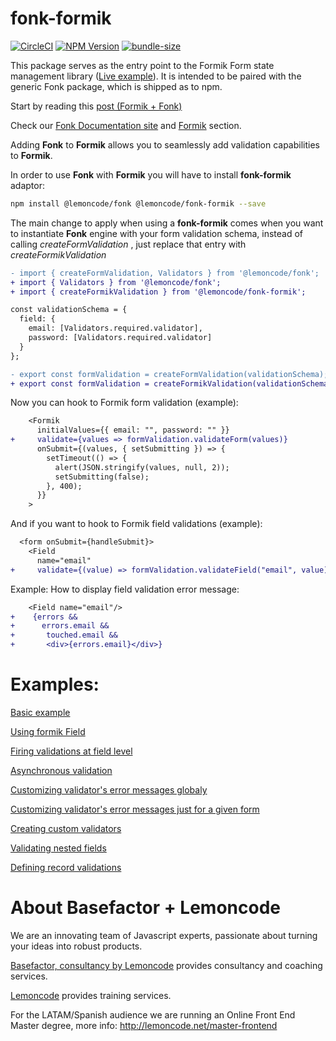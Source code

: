 # fonk-formik

[![CircleCI](https://badgen.net/github/status/Lemoncode/fonk-formik/master/ci?icon=circleci&label=circleci)](https://circleci.com/gh/Lemoncode/fonk-formik/tree/master)
[![NPM Version](https://badgen.net/npm/v/@lemoncode/fonk-formik?icon=npm&label=npm)](https://www.npmjs.com/package/@lemoncode/fonk-formik)
[![bundle-size](https://badgen.net/bundlephobia/min/@lemoncode/fonk-formik)](https://bundlephobia.com/result?p=@lemoncode/fonk-formik)

This package serves as the entry point to the Formik Form state management library ([Live example](https://codesandbox.io/s/github/lemoncode/fonk/tree/master/examples/formik/js/basic)). It is intended to be paired with the generic Fonk package, which is shipped as to npm.

Start by reading this [post (Formik + Fonk)](https://www.basefactor.com/formik-form-validation-fonk)

Check our [Fonk Documentation site](https://lemoncode.github.io/fonk-doc/) and [Formik](https://lemoncode.github.io/fonk-doc/formik) section.

Adding **Fonk** to **Formik** allows you to seamlessly add validation capabilities to **Formik**.

In order to use **Fonk** with **Formik** you will have to install **fonk-formik** adaptor:

```bash
npm install @lemoncode/fonk @lemoncode/fonk-formik --save
```

The main change to apply when using a **fonk-formik** comes when you want to instantiate
**Fonk** engine with your form validation schema, instead of calling _createFormValidation_
, just replace that entry with _createFormikValidation_

```diff
- import { createFormValidation, Validators } from '@lemoncode/fonk';
+ import { Validators } from '@lemoncode/fonk';
+ import { createFormikValidation } from '@lemoncode/fonk-formik';

const validationSchema = {
  field: {
    email: [Validators.required.validator],
    password: [Validators.required.validator]
  }
};

- export const formValidation = createFormValidation(validationSchema);
+ export const formValidation = createFormikValidation(validationSchema);
```

Now you can hook to Formik form validation (example):

```diff
    <Formik
      initialValues={{ email: "", password: "" }}
+     validate={values => formValidation.validateForm(values)}
      onSubmit={(values, { setSubmitting }) => {
        setTimeout(() => {
          alert(JSON.stringify(values, null, 2));
          setSubmitting(false);
        }, 400);
      }}
    >
```

And if you want to hook to Formik field validations (example):

```diff
  <form onSubmit={handleSubmit}>
    <Field
      name="email"
+     validate={(value) => formValidation.validateField("email", value)} />
```

Example: How to display field validation error message:

```diff
    <Field name="email"/>
+    {errors &&
+      errors.email &&
+       touched.email &&
+       <div>{errors.email}</div>}
```

# Examples:

[Basic example](https://codesandbox.io/s/github/lemoncode/fonk/tree/master/examples/formik/js/basic)

[Using formik Field](https://codesandbox.io/s/github/lemoncode/fonk/tree/master/examples/formik/js/formik-components)

[Firing validations at field level](https://codesandbox.io/s/github/lemoncode/fonk/tree/master/examples/formik/js/field-level-validation)

[Asynchronous validation](https://codesandbox.io/s/github/lemoncode/fonk/tree/master/examples/formik/js/async-validator)

[Customizing validator's error messages globaly](https://codesandbox.io/s/github/lemoncode/fonk/tree/master/examples/formik/js/custom-error-message-global)

[Customizing validator's error messages just for a given form](https://codesandbox.io/s/github/lemoncode/fonk/tree/master/examples/formik/js/custom-error-message-local)

[Creating custom validators](https://codesandbox.io/s/github/lemoncode/fonk/tree/master/examples/formik/js/custom-validators)

[Validating nested fields](https://codesandbox.io/s/github/lemoncode/fonk/tree/master/examples/formik/js/nested-field)

[Defining record validations](https://codesandbox.io/s/github/lemoncode/fonk/tree/master/examples/formik/js/record-validation)

# About Basefactor + Lemoncode

We are an innovating team of Javascript experts, passionate about turning your ideas into robust products.

[Basefactor, consultancy by Lemoncode](http://www.basefactor.com) provides consultancy and coaching services.

[Lemoncode](http://lemoncode.net/services/en/#en-home) provides training services.

For the LATAM/Spanish audience we are running an Online Front End Master degree, more info: http://lemoncode.net/master-frontend

